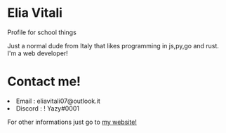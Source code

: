 <h1>Elia Vitali</h1>
<p>Profile for school things</p>

<p>Just a normal dude from Italy that likes programming in js,py,go and rust.
I'm a web developer!
</p>

<h1>Contact me!</h1>
<li>Email : eliavitali07@outlook.it</li>
<li>Discord : ! Yazy#0001</li>


<p>For other informations just go to <a href="https://eliavitali.github.io" target="_blank">my website!</a></p> 

